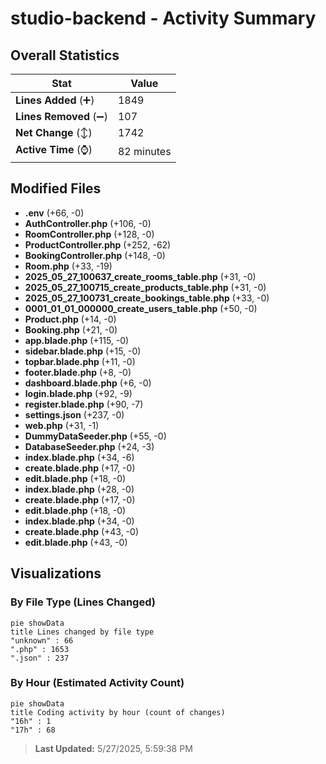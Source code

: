 # studio-backend - Activity Summary 

## Overall Statistics

| Stat                   | Value                                                             |
| ---------------------- | ----------------------------------------------------------------- |
| **Lines Added** (➕)   | 1849                                          |
| **Lines Removed** (➖) | 107                                        |
| **Net Change** (↕)    | 1742                |
| **Active Time** (⌚)   | 82 minutes |


## Modified Files
- **.env** (+66, -0)
- **AuthController.php** (+106, -0)
- **RoomController.php** (+128, -0)
- **ProductController.php** (+252, -62)
- **BookingController.php** (+148, -0)
- **Room.php** (+33, -19)
- **2025_05_27_100637_create_rooms_table.php** (+31, -0)
- **2025_05_27_100715_create_products_table.php** (+31, -0)
- **2025_05_27_100731_create_bookings_table.php** (+33, -0)
- **0001_01_01_000000_create_users_table.php** (+50, -0)
- **Product.php** (+14, -0)
- **Booking.php** (+21, -0)
- **app.blade.php** (+115, -0)
- **sidebar.blade.php** (+15, -0)
- **topbar.blade.php** (+11, -0)
- **footer.blade.php** (+8, -0)
- **dashboard.blade.php** (+6, -0)
- **login.blade.php** (+92, -9)
- **register.blade.php** (+90, -7)
- **settings.json** (+237, -0)
- **web.php** (+31, -1)
- **DummyDataSeeder.php** (+55, -0)
- **DatabaseSeeder.php** (+24, -3)
- **index.blade.php** (+34, -6)
- **create.blade.php** (+17, -0)
- **edit.blade.php** (+18, -0)
- **index.blade.php** (+28, -0)
- **create.blade.php** (+17, -0)
- **edit.blade.php** (+18, -0)
- **index.blade.php** (+34, -0)
- **create.blade.php** (+43, -0)
- **edit.blade.php** (+43, -0)

## Visualizations

### By File Type (Lines Changed)

```mermaid
pie showData
title Lines changed by file type
"unknown" : 66
".php" : 1653
".json" : 237
```

### By Hour (Estimated Activity Count)

```mermaid
pie showData
title Coding activity by hour (count of changes)
"16h" : 1
"17h" : 68
```


> **Last Updated:** 5/27/2025, 5:59:38 PM